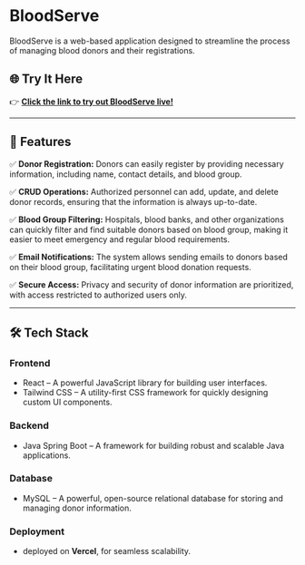 # BloodServe

BloodServe is a web-based application designed to streamline the process of managing blood donors and their registrations.


## 🌐 Try It Here

👉 **[Click the link to try out BloodServe live!]()**  

---

## 🚀 Features

✅ **Donor Registration:** Donors can easily register by providing necessary information, including name, contact details, and blood group.

✅ **CRUD Operations:** Authorized personnel can add, update, and delete donor records, ensuring that the information is always up-to-date.

✅ **Blood Group Filtering:** Hospitals, blood banks, and other organizations can quickly filter and find suitable donors based on blood group, making it easier to meet emergency and regular blood requirements.

✅ **Email Notifications:** The system allows sending emails to donors based on their blood group, facilitating urgent blood donation requests.

✅ **Secure Access:** Privacy and security of donor information are prioritized, with access restricted to authorized users only.


---

## 🛠️ Tech Stack

### **Frontend**
-  React – A powerful JavaScript library for building user interfaces.
-  Tailwind CSS – A utility-first CSS framework for quickly designing custom UI components.

### **Backend**
-  Java Spring Boot – A framework for building robust and scalable Java applications.

### **Database**  
-  MySQL – A powerful, open-source relational database for storing and managing donor information.

### Deployment 
-  deployed on **Vercel**, for seamless scalability. 

